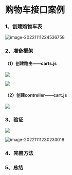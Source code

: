 # 购物车接口案例

### 1、创建购物车表

![image-20221111224536758](https://typora-bucket21.oss-cn-guangzhou.aliyuncs.com/note_images/image-20221111224536758.png)

### 2、准备框架

#### （1）创建路由——carts.js

![](https://typora-bucket21.oss-cn-guangzhou.aliyuncs.com/note_images/image-20221110162817166.png)

![](https://typora-bucket21.oss-cn-guangzhou.aliyuncs.com/note_images/image-20221110162727109.png)

#### （2）创建controller——cart.js

![](https://typora-bucket21.oss-cn-guangzhou.aliyuncs.com/note_images/image-20221110162910936.png)



### 3、验证

![](https://typora-bucket21.oss-cn-guangzhou.aliyuncs.com/note_images/image-20221110165050307.png)

![image-20221111230230018](https://typora-bucket21.oss-cn-guangzhou.aliyuncs.com/note_images/image-20221111230230018.png)

### 4、完善方法





### 5、总结

